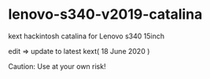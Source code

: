 # lenovo-s340-v2019-catalina
kext hackintosh catalina for Lenovo s340 15inch

edit => update to latest kext( 18 June 2020 )

Caution:
Use at your own risk!
